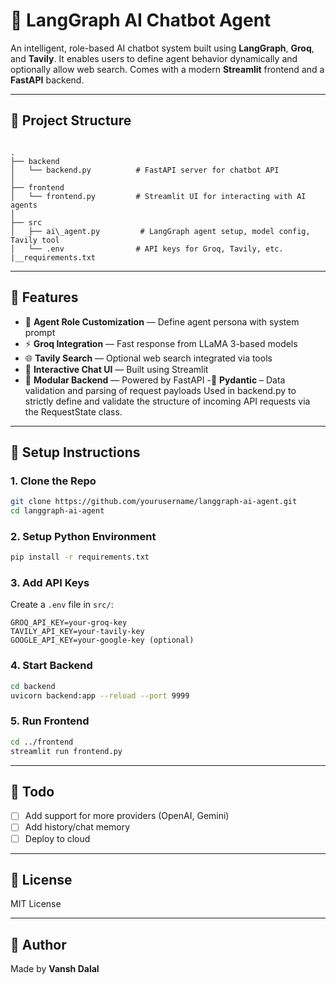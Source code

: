 # 🤖 LangGraph AI Chatbot Agent

An intelligent, role-based AI chatbot system built using **LangGraph**, **Groq**, and **Tavily**. It enables users to define agent behavior dynamically and optionally allow web search. Comes with a modern **Streamlit** frontend and a **FastAPI** backend.

---

## 📁 Project Structure

```

.
├── backend
│   └── backend.py          # FastAPI server for chatbot API
│
├── frontend
│   └── frontend.py         # Streamlit UI for interacting with AI agents
│
├── src
│   ├── ai\_agent.py         # LangGraph agent setup, model config, Tavily tool
│   └── .env                # API keys for Groq, Tavily, etc.
|__requirements.txt

````

---

## 🚀 Features

- 🧠 **Agent Role Customization** — Define agent persona with system prompt
- ⚡ **Groq Integration** — Fast response from LLaMA 3-based models
- 🌐 **Tavily Search** — Optional web search integrated via tools
- 💬 **Interactive Chat UI** — Built using Streamlit
- 🔗 **Modular Backend** — Powered by FastAPI
-🧩  **Pydantic** – Data validation and parsing of request payloads
      Used in backend.py to strictly define and validate the structure of incoming API requests via the RequestState class.

---

## 🔧 Setup Instructions

### 1. Clone the Repo

```bash
git clone https://github.com/yourusername/langgraph-ai-agent.git
cd langgraph-ai-agent
````

### 2. Setup Python Environment

```bash
pip install -r requirements.txt
```

### 3. Add API Keys

Create a `.env` file in `src/`:

```
GROQ_API_KEY=your-groq-key
TAVILY_API_KEY=your-tavily-key
GOOGLE_API_KEY=your-google-key (optional)
```

### 4. Start Backend

```bash
cd backend
uvicorn backend:app --reload --port 9999
```

### 5. Run Frontend

```bash
cd ../frontend
streamlit run frontend.py
```

---

## 📝 Todo

* [ ] Add support for more providers (OpenAI, Gemini)
* [ ] Add history/chat memory
* [ ] Deploy to cloud

---

## 📄 License

MIT License

---

## 👤 Author

Made by **Vansh Dalal**

```
